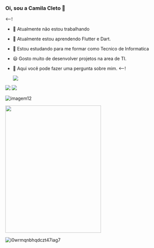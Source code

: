### Oi, sou a Camila Cleto 👋

<--!
- 🔭 Atualmente não estou trabalhando
- 🌱 Atualmente estou aprendendo Flutter e Dart.
- 👯 Estou estudando para me formar como Tecnico de Informatica
- 😃 Gosto muito de desenvolver projetos na area de TI.
-  💬 Aqui você pode fazer uma pergunta sobre mim.
<--!

    <img src="https://www.ohub.com.br/ideias/wp-content/uploads/2019/04/projeto-infraestrutura-ti.png"/>

<div>
 <a href="https://www.youtube.com/seu-canal-youtube-aqui" target="_blank"><img src="https://img.shields.io/badge/YouTube-FF0000?style=for-the-badge&logo=youtube&logoColor=white" target="_blank"></a>
<a href="https://instagram.com/seu-usuário-instagram-aqui" target="_blank"><img src="https://img.shields.io/badge/-Instagram-%23E4405F?style=for-the-badge&logo=instagram&logoColor=white" target="_blank"></a>
    

![imagem12](https://user-images.githubusercontent.com/99681842/154810840-275c6db0-0b6b-46af-bc63-e5c26e81ae6a.png)
 
<img src="https://media.tenor.com/images/65017dcbfd593a17fcdcbd5cd54706e4/tenor.png" width="300" height="400"/>
    
   
  ![i0wrmqnbhqdczt47iag7](https://user-images.githubusercontent.com/99681842/154810784-a9dd277d-a8c0-491b-912b-26a02b6a4fe3.gif)

                               
                       
     
 

  


  
  
